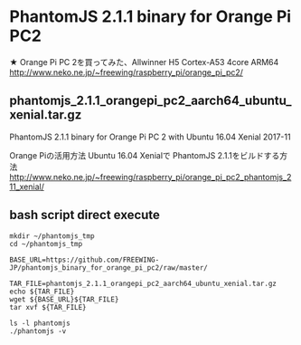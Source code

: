 # PhantomJS 2.1.1 binary for Orange Pi PC2

★ Orange Pi PC 2を買ってみた、Allwinner H5 Cortex-A53 4core ARM64  
http://www.neko.ne.jp/~freewing/raspberry_pi/orange_pi_pc2/  

## phantomjs_2.1.1_orangepi_pc2_aarch64_ubuntu_xenial.tar.gz

PhantomJS 2.1.1 binary for Orange Pi PC 2 with Ubuntu 16.04 Xenial 2017-11  

Orange Piの活用方法 Ubuntu 16.04 Xenialで PhantomJS 2.1.1をビルドする方法  
http://www.neko.ne.jp/~freewing/raspberry_pi/orange_pi_pc2_phantomjs_211_xenial/  

## bash script direct execute

```
mkdir ~/phantomjs_tmp
cd ~/phantomjs_tmp

BASE_URL=https://github.com/FREEWING-JP/phantomjs_binary_for_orange_pi_pc2/raw/master/

TAR_FILE=phantomjs_2.1.1_orangepi_pc2_aarch64_ubuntu_xenial.tar.gz
echo ${TAR_FILE}
wget ${BASE_URL}${TAR_FILE}
tar xvf ${TAR_FILE}

ls -l phantomjs
./phantomjs -v
```

